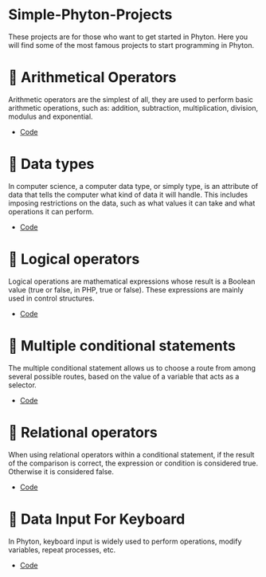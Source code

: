 # Simple-Phyton-Projects
These projects are for those who want to get started in Phyton. Here you will find some of the most famous projects to start programming in Phyton. 

# 📌 Arithmetical Operators
Arithmetic operators are the simplest of all, they are used to perform basic arithmetic operations, such as: addition, subtraction, multiplication, division, modulus and exponential. 
- [Code](https://github.com/elmarcz/Simple-Phyton-projects/blob/main/Content/Arithmetic%20operators%20in%20Python.md)

# 📌 Data types
In computer science, a computer data type, or simply type, is an attribute of data that tells the computer what kind of data it will handle. This includes imposing restrictions on the data, such as what values it can take and what operations it can perform. 
- [Code](https://github.com/elmarcz/Data-types-in-Python/blob/main/README.md)

# 📌 Logical operators
Logical operations are mathematical expressions whose result is a Boolean value (true or false, in PHP, true or false). These expressions are mainly used in control structures. 
- [Code](https://github.com/elmarcz/Simple-Phyton-projects/blob/main/Content/Logical%20operations.md)

# 📌 Multiple conditional statements
The multiple conditional statement allows us to choose a route from among several possible routes, based on the value of a variable that acts as a selector. 
- [Code](https://github.com/elmarcz/Simple-Phyton-projects/blob/main/Content/elif.py)

# 📌 Relational operators
When using relational operators within a conditional statement, if the result of the comparison is correct, the expression or condition is considered true. Otherwise it is considered false.
- [Code](https://github.com/elmarcz/Simple-Phyton-projects/blob/main/Content/Relational%20operators.md)

# 📌 Data Input For Keyboard
In Phyton, keyboard input is widely used to perform operations, modify variables, repeat processes, etc.
- [Code](https://github.com/elmarcz/Simple-Phyton-projects/blob/main/Content/Data%20input%20from%20the%20keyboard.py)
